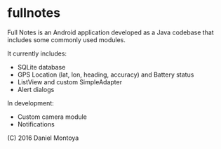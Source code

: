 # fullnotes

Full Notes is an Android application developed as a Java codebase that includes some commonly used modules.

It currently includes:

- SQLite database
- GPS Location (lat, lon, heading, accuracy) and Battery status
- ListView and custom SimpleAdapter
- Alert dialogs

In development:

- Custom camera module
- Notifications

(C) 2016 Daniel Montoya
